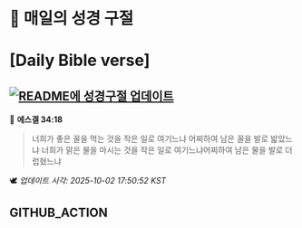 # 🙏 매일의 성경 구절
# [Daily Bible verse]
## [![README에 성경구절 업데이트](https://github.com/DONGSUKA/first_test/actions/workflows/update-readme-bible.yml/badge.svg)](https://github.com/DONGSUKA/first_test/actions/workflows/update-readme-bible.yml)
<!-- START_BIBLE_VERSE -->
📖 **에스겔 34:18**
> 너희가 좋은 꼴을 먹는 것을 작은 일로 여기느냐 어찌하여 남은 꼴을 발로 밟았느냐 너희가 맑은 물을 마시는 것을 작은 일로 여기느냐어찌하여 남은 물을 발로 더럽혔느냐

🕊️ _업데이트 시각: 2025-10-02 17:50:52 KST_
  <!-- END_BIBLE_VERSE -->
## GITHUB_ACTION
